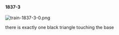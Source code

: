 #### 1837-3
![train-1837-3-0.png](https://github.com/lil-lab/nlvr/raw/master/nlvr/train/images/67/train-1837-3-0.png "train-1837-3-0.png")

there is exactly one black triangle touching the base